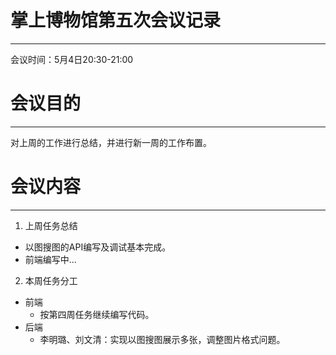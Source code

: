 # 掌上博物馆第五次会议记录
---
会议时间：5月4日20:30-21:00  

# 会议目的
---
对上周的工作进行总结，并进行新一周的工作布置。

# 会议内容
---
1. 上周任务总结
* 以图搜图的API编写及调试基本完成。
* 前端编写中...
2. 本周任务分工
* 前端  
  - 按第四周任务继续编写代码。
* 后端  
  - 李明璐、刘文清：实现以图搜图展示多张，调整图片格式问题。